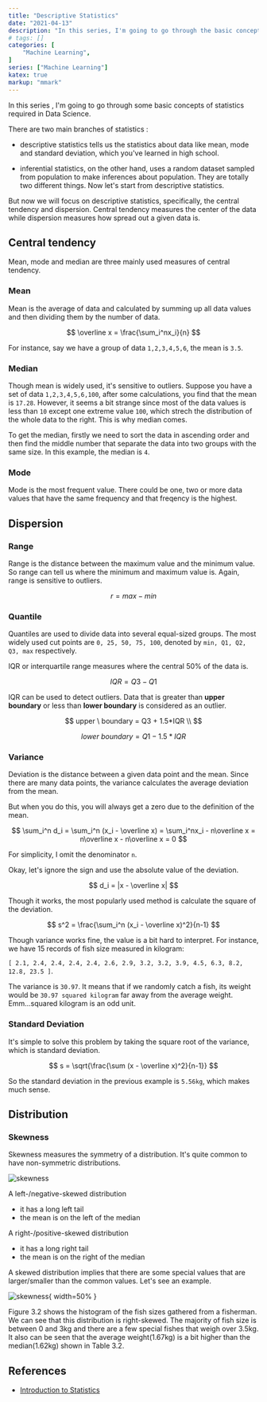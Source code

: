 ```yaml
---
title: "Descriptive Statistics"
date: "2021-04-13"
description: "In this series, I'm going to go through the basic concepts of statistics required in Data Science."
# tags: []
categories: [
    "Machine Learning",
]
series: ["Machine Learning"]
katex: true
markup: "mmark"
---
```




In this series , I'm going to go through some basic concepts of  statistics required in Data Science. 

There are two main branches of statistics :

- descriptive statistics tells us the statistics about data like mean, mode and standard deviation, which you've learned in high school. 

- inferential statistics, on the other hand, uses a random dataset sampled from population to make inferences about population. They are totally two different things. Now let's start from descriptive statistics.

But now we will focus on descriptive statistics, specifically, the central tendency and dispersion. Central tendency measures the center of the data while dispersion measures how spread out a given data is.



## Central tendency

Mean, mode and median are three mainly used measures of central tendency.

### Mean

Mean is the average of data and calculated by summing up all data values and then dividing them by the number of data.


$$
\overline x = \frac{\sum_i^nx_i}{n}
$$



For instance, say we have a group of data `1,2,3,4,5,6`, the mean is `3.5`.



### Median

Though mean is widely used, it's sensitive to outliers.  Suppose you have a set of data `1,2,3,4,5,6,100`, after some calculations, you find that the mean is `17.28`. However, it seems a bit strange since most of the data values is less than `10` except one extreme value `100`, which strech the distribution of the whole data to the right. This is why median comes.

To get the median, firstly we need to sort the data in ascending order and then find the middle number that separate the data into two groups with the same size. In this example, the median is `4`.



### Mode

Mode is the most frequent value. There could be one, two or more data values that have the same frequency and that freqency is the highest.



## Dispersion

### Range

Range is the distance between the maximum value and the minimum value. So range can tell us where the minimum and maximum value is. Again, range is sensitive to outliers.


$$
r=max - min
$$


### Quantile

Quantiles are used to divide data into several equal-sized groups. The most widely used cut points are `0, 25, 50, 75, 100`, denoted by `min, Q1, Q2, Q3, max` respectively.



IQR or interquartile range measures where the central 50% of the data is.


$$
IQR = Q3 - Q1
$$


IQR can be used to detect outliers. Data that is greater than **upper boundary** or less than **lower boundary** is considered as an outlier.


$$
upper \ boundary = Q3 + 1.5*IQR \\
$$

$$
lower \ boundary = Q1 - 1.5*IQR
$$


### Variance

Deviation is the distance between a given data point and the mean. Since there are many data points, the variance calculates the average deviation from the mean. 



But when you do this, you will always get a zero due to the definition of the mean. 


$$
\sum_i^n d_i = \sum_i^n (x_i - \overline x) = \sum_i^nx_i - n\overline x = n\overline x - n\overline x  = 0
$$


For simplicity, I omit the denominator `n`.

Okay,  let's ignore the sign and use the absolute value of the deviation. 


$$
d_i = |x - \overline x|
$$


Though it works, the most popularly used method is calculate the square of the deviation.


$$
s^2 = \frac{\sum_i^n (x_i - \overline x)^2}{n-1}
$$


Though variance works fine, the value is a bit hard to interpret. For instance, we have 15 records of fish size measured in kilogram: 



 `[ 2.1, 2.4, 2.4, 2.4, 2.4, 2.6, 2.9, 3.2, 3.2, 3.9, 4.5, 6.3, 8.2, 12.8, 23.5 ]`. 



The variance is `30.97`.  It means that if we randomly catch a fish, its weight would be `30.97 squared kilogram` far away from the average weight. Emm...squared kilogram is an odd unit.



### Standard Deviation

It's simple to solve this problem by taking the square root of the variance, which is standard deviation.


$$
s = \sqrt{\frac{\sum (x - \overline x)^2}{n-1}}
$$


 So the standard deviation in the previous example is `5.56kg`, which makes much sense.



## Distribution



### Skewness

Skewness measures the symmetry of a distribution.  It's quite common to have non-symmetric distributions.



![skewness](/blog/post/images/skewness.png)



A left-/negative-skewed distribution 

- it has a long left tail
- the mean is on the left of the median



A right-/positive-skewed distribution 

- it has a long right tail
- the mean is on the right of the median



A skewed distribution implies that there are some special values that are larger/smaller than the common values.  Let's see an example.

![skewness](/blog/post/images/fish-skew.png){ width=50% }



Figure 3.2 shows the histogram of the fish sizes gathered from a fisherman. We can see that this distribution is right-skewed. The majority of fish size is between 0 and 3kg and there are a few special fishes that weigh over 3.5kg. It also can be seen that the average weight(1.67kg) is a bit higher than the median(1.62kg) shown in Table 3.2.



## References

- [Introduction to Statistics](https://courses.lumenlearning.com/introstats1/)

